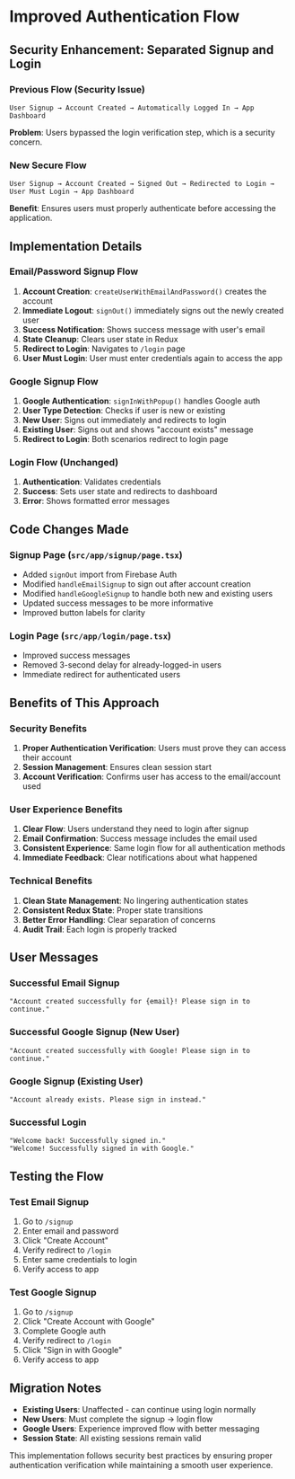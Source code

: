 # Improved Authentication Flow

## Security Enhancement: Separated Signup and Login

### Previous Flow (Security Issue)
```
User Signup → Account Created → Automatically Logged In → App Dashboard
```
**Problem**: Users bypassed the login verification step, which is a security concern.

### New Secure Flow
```
User Signup → Account Created → Signed Out → Redirected to Login → User Must Login → App Dashboard
```
**Benefit**: Ensures users must properly authenticate before accessing the application.

## Implementation Details

### Email/Password Signup Flow
1. **Account Creation**: `createUserWithEmailAndPassword()` creates the account
2. **Immediate Logout**: `signOut()` immediately signs out the newly created user
3. **Success Notification**: Shows success message with user's email
4. **State Cleanup**: Clears user state in Redux
5. **Redirect to Login**: Navigates to `/login` page
6. **User Must Login**: User must enter credentials again to access the app

### Google Signup Flow
1. **Google Authentication**: `signInWithPopup()` handles Google auth
2. **User Type Detection**: Checks if user is new or existing
3. **New User**: Signs out immediately and redirects to login
4. **Existing User**: Signs out and shows "account exists" message
5. **Redirect to Login**: Both scenarios redirect to login page

### Login Flow (Unchanged)
1. **Authentication**: Validates credentials
2. **Success**: Sets user state and redirects to dashboard
3. **Error**: Shows formatted error messages

## Code Changes Made

### Signup Page (`src/app/signup/page.tsx`)
- Added `signOut` import from Firebase Auth
- Modified `handleEmailSignup` to sign out after account creation
- Modified `handleGoogleSignup` to handle both new and existing users
- Updated success messages to be more informative
- Improved button labels for clarity

### Login Page (`src/app/login/page.tsx`)
- Improved success messages
- Removed 3-second delay for already-logged-in users
- Immediate redirect for authenticated users

## Benefits of This Approach

### Security Benefits
1. **Proper Authentication Verification**: Users must prove they can access their account
2. **Session Management**: Ensures clean session start
3. **Account Verification**: Confirms user has access to the email/account used

### User Experience Benefits
1. **Clear Flow**: Users understand they need to login after signup
2. **Email Confirmation**: Success message includes the email used
3. **Consistent Experience**: Same login flow for all authentication methods
4. **Immediate Feedback**: Clear notifications about what happened

### Technical Benefits
1. **Clean State Management**: No lingering authentication states
2. **Consistent Redux State**: Proper state transitions
3. **Better Error Handling**: Clear separation of concerns
4. **Audit Trail**: Each login is properly tracked

## User Messages

### Successful Email Signup
```
"Account created successfully for {email}! Please sign in to continue."
```

### Successful Google Signup (New User)
```
"Account created successfully with Google! Please sign in to continue."
```

### Google Signup (Existing User)
```
"Account already exists. Please sign in instead."
```

### Successful Login
```
"Welcome back! Successfully signed in."
"Welcome! Successfully signed in with Google."
```

## Testing the Flow

### Test Email Signup
1. Go to `/signup`
2. Enter email and password
3. Click "Create Account"
4. Verify redirect to `/login`
5. Enter same credentials to login
6. Verify access to app

### Test Google Signup
1. Go to `/signup`
2. Click "Create Account with Google"
3. Complete Google auth
4. Verify redirect to `/login`
5. Click "Sign in with Google"
6. Verify access to app

## Migration Notes

- **Existing Users**: Unaffected - can continue using login normally
- **New Users**: Must complete the signup → login flow
- **Google Users**: Experience improved flow with better messaging
- **Session State**: All existing sessions remain valid

This implementation follows security best practices by ensuring proper authentication verification while maintaining a smooth user experience.